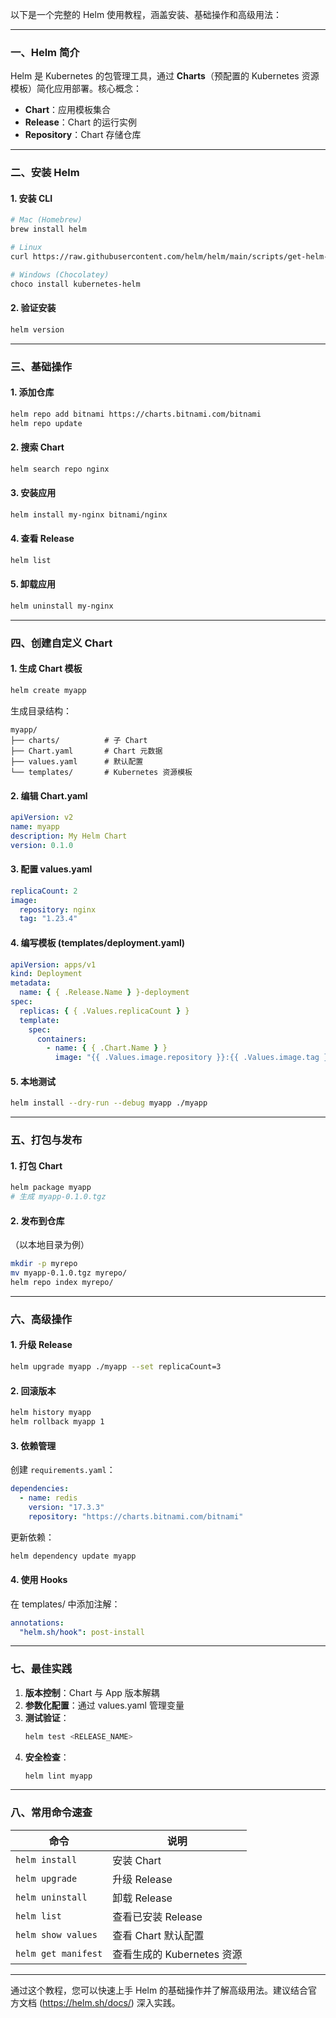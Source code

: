 以下是一个完整的 Helm 使用教程，涵盖安装、基础操作和高级用法：

---

### 一、Helm 简介

Helm 是 Kubernetes 的包管理工具，通过 **Charts**（预配置的 Kubernetes 资源模板）简化应用部署。核心概念：

- **Chart**：应用模板集合
- **Release**：Chart 的运行实例
- **Repository**：Chart 存储仓库

---

### 二、安装 Helm

#### 1. 安装 CLI

```bash
# Mac (Homebrew)
brew install helm

# Linux
curl https://raw.githubusercontent.com/helm/helm/main/scripts/get-helm-3 | bash

# Windows (Chocolatey)
choco install kubernetes-helm
```

#### 2. 验证安装

```bash
helm version
```

---

### 三、基础操作

#### 1. 添加仓库

```bash
helm repo add bitnami https://charts.bitnami.com/bitnami
helm repo update
```

#### 2. 搜索 Chart

```bash
helm search repo nginx
```

#### 3. 安装应用

```bash
helm install my-nginx bitnami/nginx
```

#### 4. 查看 Release

```bash
helm list
```

#### 5. 卸载应用

```bash
helm uninstall my-nginx
```

---

### 四、创建自定义 Chart

#### 1. 生成 Chart 模板

```bash
helm create myapp
```

生成目录结构：

```
myapp/
├── charts/          # 子 Chart
├── Chart.yaml       # Chart 元数据
├── values.yaml      # 默认配置
└── templates/       # Kubernetes 资源模板
```

#### 2. 编辑 Chart.yaml

```yaml
apiVersion: v2
name: myapp
description: My Helm Chart
version: 0.1.0
```

#### 3. 配置 values.yaml

```yaml
replicaCount: 2
image:
  repository: nginx
  tag: "1.23.4"
```

#### 4. 编写模板 (templates/deployment.yaml)

```yaml
apiVersion: apps/v1
kind: Deployment
metadata:
  name: { { .Release.Name } }-deployment
spec:
  replicas: { { .Values.replicaCount } }
  template:
    spec:
      containers:
        - name: { { .Chart.Name } }
          image: "{{ .Values.image.repository }}:{{ .Values.image.tag }}"
```

#### 5. 本地测试

```bash
helm install --dry-run --debug myapp ./myapp
```

---

### 五、打包与发布

#### 1. 打包 Chart

```bash
helm package myapp
# 生成 myapp-0.1.0.tgz
```

#### 2. 发布到仓库

（以本地目录为例）

```bash
mkdir -p myrepo
mv myapp-0.1.0.tgz myrepo/
helm repo index myrepo/
```

---

### 六、高级操作

#### 1. 升级 Release

```bash
helm upgrade myapp ./myapp --set replicaCount=3
```

#### 2. 回滚版本

```bash
helm history myapp
helm rollback myapp 1
```

#### 3. 依赖管理

创建 `requirements.yaml`：

```yaml
dependencies:
  - name: redis
    version: "17.3.3"
    repository: "https://charts.bitnami.com/bitnami"
```

更新依赖：

```bash
helm dependency update myapp
```

#### 4. 使用 Hooks

在 templates/ 中添加注解：

```yaml
annotations:
  "helm.sh/hook": post-install
```

---

### 七、最佳实践

1. **版本控制**：Chart 与 App 版本解耦
2. **参数化配置**：通过 values.yaml 管理变量
3. **测试验证**：
   ```bash
   helm test <RELEASE_NAME>
   ```
4. **安全检查**：
   ```bash
   helm lint myapp
   ```

---

### 八、常用命令速查

| 命令 | 说明 |
|------|------|
| `helm install` | 安装 Chart |
| `helm upgrade` | 升级 Release |
| `helm uninstall` | 卸载 Release |
| `helm list` | 查看已安装 Release |
| `helm show values` | 查看 Chart 默认配置 |
| `helm get manifest` | 查看生成的 Kubernetes 资源 |

---

通过这个教程，您可以快速上手 Helm 的基础操作并了解高级用法。建议结合官方文档 (https://helm.sh/docs/) 深入实践。